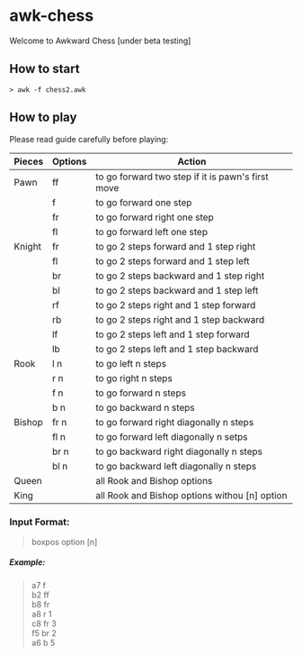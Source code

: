 # awk-chess
Welcome to Awkward Chess [under beta testing]

## How to start

```
> awk -f chess2.awk
```

## How to play
Please read guide carefully before playing:

| Pieces | Options | Action |
| ------ | ------- | ------ |
| Pawn   | ff   | to go forward two step if it is pawn's first move |
|        | f    | to go forward one step |
|        | fr   | to go forward right one step |
|        | fl   | to go forward left one step |
| Knight | fr   | to go 2 steps forward and 1 step right |
|        | fl   | to go 2 steps forward and 1 step left |
|        | br   | to go 2 steps backward and 1 step right |
|        | bl   | to go 2 steps backward and 1 step left |
|        | rf   | to go 2 steps right and 1 step forward |
|        | rb   | to go 2 steps right and 1 step backward |
|        | lf   | to go 2 steps left and 1 step forward |
|        | lb   | to go 2 steps left and 1 step backward |
| Rook   | l n  | to go left n steps |
|        | r n  | to go right n steps |
|        | f n  | to go forward n steps |
|        | b n  | to go backward n steps |
| Bishop | fr n | to go forward right diagonally n steps |
|        | fl n | to go forward left diagonally n setps |
|        | br n | to go backward right diagonally n steps |
|        | bl n | to go backward left diagonally n steps |
| Queen  |      | all Rook and Bishop options |
| King   |      | all Rook and Bishop options withou [n] option |

### Input Format:
> boxpos option [n]
##### Example:
> a7 f <br />
> b2 ff <br />
> b8 fr <br />
> a8 r 1 <br />
> c8 fr 3 <br />
> f5 br 2 <br />
> a6 b 5 <br />
